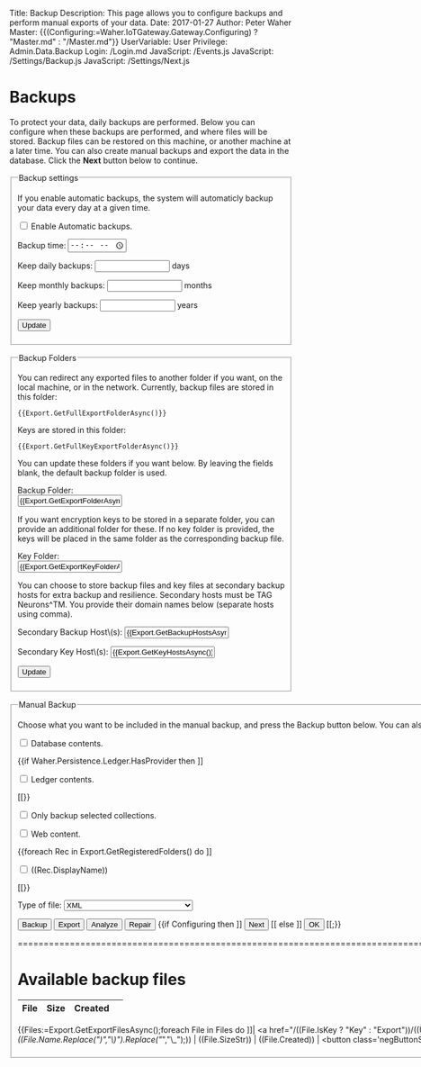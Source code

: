 ﻿Title: Backup
Description: This page allows you to configure backups and perform manual exports of your data.
Date: 2017-01-27
Author: Peter Waher
Master: {{(Configuring:=Waher.IoTGateway.Gateway.Configuring) ? "Master.md" : "/Master.md"}}
UserVariable: User
Privilege: Admin.Data.Backup
Login: /Login.md
JavaScript: /Events.js
JavaScript: /Settings/Backup.js
JavaScript: /Settings/Next.js


Backups
==============

To protect your data, daily backups are performed. Below you can configure when these backups are performed, and where files will be stored.
Backup files can be restored on this machine, or another machine at a later time. You can also create manual backups and export the data
in the database. Click the **Next** button below to continue.

<form action="UpdateBackupSettings" method="post" enctype="multipart/form-data">
<fieldset>
<legend>Backup settings</legend>

If you enable automatic backups, the system will automaticly backup your data every day at a given time.  

<p>
<input name="AutomaticBackups" id="AutomaticBackups" type="checkbox" style="max-width:10em" {{(Export:=Waher.IoTGateway.Export).GetAutomaticBackupsAsync() ? "checked" : ""}}/>
<label for="AutomaticBackups">Enable Automatic backups.</label>
</p>

<p>
<label for="BackupTime">Backup time:</label>  
<input name="BackupTime" id="BackupTime" type="time" value="{{Export.GetBackupTimeAsync()}}" style="max-width:10em"/>
</p>

<p>
<label for="KeepDays">Keep daily backups:</label>  
<input name="KeepDays" id="KeepDays" type="number" min="1" value="{{Export.GetKeepDaysAsync()}}" style="max-width:10em"/> days
</p>

<p>
<label for="KeepMonths">Keep monthly backups:</label>  
<input name="KeepMonths" id="KeepMonths" type="number" min="1" value="{{Export.GetKeepMonthsAsync()}}" style="max-width:10em"/> months
</p>

<p>
<label for="KeepYears">Keep yearly backups:</label>  
<input name="KeepYears" id="KeepYears" type="number" min="1" value="{{Export.GetKeepYearsAsync()}}" style="max-width:10em"/> years
</p>

<p>
<button type="button" onclick="UpdateBackupSettings();">Update</button>
</p>

</fieldset>
</form>



<form action="UpdateBackupFolderSettings" method="post" enctype="multipart/form-data">
<fieldset>
<legend>Backup Folders</legend>

You can redirect any exported files to another folder if you want, on the local machine, or in the network. 
Currently, backup files are stored in this folder:

```
{{Export.GetFullExportFolderAsync()}}
```

Keys are stored in this folder:

```
{{Export.GetFullKeyExportFolderAsync()}}
```

You can update these folders if you want below. By leaving the fields blank, the default backup folder is used. 

<label for="ExportFolder">Backup Folder:</label>  
<input id="ExportFolder" name="ExportFolder" type="text" value="{{Export.GetExportFolderAsync()}}"/>

If you want encryption keys to be stored in a separate folder, you can provide an additional folder for these. 
If no key folder is provided, the keys will be placed in the same folder as the corresponding backup file.

<label for="KeyFolder">Key Folder:</label>  
<input id="KeyFolder" name="KeyFolder" type="text" value="{{Export.GetExportKeyFolderAsync()}}"/>

You can choose to store backup files and key files at secondary backup hosts for extra backup and resilience.
Secondary hosts must be TAG Neurons^TM. You provide their domain names below (separate hosts using comma).

<p>
<label for="BackupHosts">Secondary Backup Host\(s):</label>  
<input id="BackupHosts" name="BackupHosts" type="text" value="{{Export.GetBackupHostsAsync()}}"/>
</p>

<p>
<label for="KeyHosts">Secondary Key Host\(s):</label>  
<input id="KeyHosts" name="KeyHosts" type="text" value="{{Export.GetKeyHostsAsync()}}"/>
</p>

<p>
<button type="button" onclick="UpdateBackupFolderSettings();">Update</button>
</p>

</fieldset>
</form>


<fieldset>
<legend>Manual Backup</legend>

<form id="ExportContents">

Choose what you want to be included in the manual backup, and press the Backup button below. You can also press
the Analyze button to analyze the database and generate a report.

<p>
<input id="Database" name="Database" type="checkbox" {{Export.ExportDatabase ? "checked" : ""}} onclick="ToggleSelectCollections()"/>
<label for="Database">Database contents.</label>
</p>

{{if Waher.Persistence.Ledger.HasProvider then ]]
<p>
<input id="Ledger" name="Ledger" type="checkbox" ((Export.ExportLedger ? "checked" : "")) onclick="ToggleSelectCollections()"/>
<label for="Ledger">Ledger contents.</label>
</p>
[[}}

<p style="display:{{Export.ExportDatabase or Export.ExportLedger ? "block" : "none"}}">
<input type="checkbox" name="OnlySelectedCollections" id="OnlySelectedCollections" onclick="ToggleSelectedCollections()"/>
<label for="OnlySelectedCollections" title="If only selected collections are to be backed up.">Only backup selected collections.</label>
</p>

<p>
<input id="WebContent" name="WebContent" type="checkbox" {{Export.ExportWebContent ? "checked" : ""}}/>
<label for="WebContent">Web content.</label>
</p>

{{foreach Rec in Export.GetRegisteredFolders() do ]]

<p>
<input id="((CategoryId:=Rec.CategoryId))" name="((CategoryId))" type="checkbox" ((Export.GetExportFolderAsync(CategoryId) ? "checked" : ""))/>
<label for="((CategoryId))">((Rec.DisplayName))</label>
</p>

[[}}

<p>
<label for="TypeOfFile">Type of file:</label>  
<select id="TypeOfFile" name="TypeOfFile" style="width:auto">
<option value="XML"{{(ExportType:=Export.ExportType)=="XML" ? " selected" : ""}}>XML</option>
<option value="Binary"{{ExportType=="Binary" ? " selected" : ""}}>Raw Binary</option>
<option value="Compressed"{{ExportType=="Compressed" ? " selected" : ""}}>Compressed Binary</option>
<option value="Encrypted"{{ExportType=="Encrypted" ? " selected" : ""}}>Compressed and Encrypted Binary</option>
</select>
</p>

<fieldset id="SelectedCollections" style="display:none">
<legend>Collections</legend>
<div id='Collections'>
{{foreach CollectionName in Waher.Persistence.Database.GetCollections() do ]]
<p>
<input type="checkbox" name="Collection_((CollectionName))" data-collection="((CollectionName))" id="Collection_((CollectionName))"/>
<label for="Collection_((CollectionName))" title="If checked, objects in collection ((CollectionName)) will be exported.">((MarkdownEncode(CollectionName) ))</label>
</p>[[}}
</div>
</fieldset>

<p>
<button type="button" onclick="StartExport(false);" title="Uses current settings for daily backups, and performs a backup.">Backup</button>
<button type="button" onclick="StartExport(true);" title="Exports data using current settings, without changing backup settings.">Export</button>
<button type="button" onclick="StartAnalyze(false);" title="Analyzes the database for content, inconsistencies and errors.">Analyze</button>
<button type="button" onclick="StartAnalyze(true);" title="Repairs any inconsistencies and errors found in the database.">Repair</button>
{{if Configuring then ]]
<button id='NextButton' type='button' onclick='Next()'>Next</button>
[[ else ]]
<button id='NextButton' type='button' onclick='Ok()'>OK</button>
[[;}}
</p>

</form>



============================================================================================================================================

Available backup files
==============================

<div id="ExportFiles">

| File | Size | Created |    |
|:-----|:----:|:-------:|:--:|
{{Files:=Export.GetExportFilesAsync();foreach File in Files do
	]]| <a href="/((File.IsKey ? "Key" : "Export"))/((UrlEncode(File.Name).Replace(")","%29");))" target="_blank">((File.Name.Replace(")","\\)").Replace("_","\\_");))</a> | ((File.SizeStr)) | ((File.Created)) | <button class='negButtonSm' onclick='DeleteExport("((File.Name.Replace('"','\\"');))")'>Delete</button> |
[[;}}

</div>